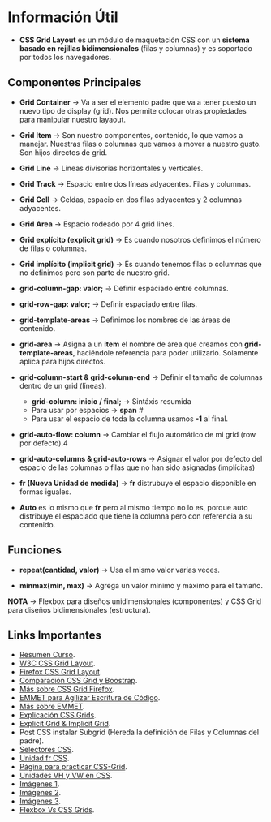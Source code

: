 # Información Útil

* **CSS Grid Layout** es un módulo de maquetación CSS con un **sistema basado en rejillas bidimensionales** (filas y columnas) y es soportado por todos los navegadores.

## Componentes Principales

* **Grid Container** &rarr; Va a ser el elemento padre que va a tener puesto un nuevo tipo de display (grid). Nos permite colocar otras propiedades para manipular nuestro layaout.

* **Grid Item** &rarr; Son nuestro componentes, contenido, lo que vamos a manejar. Nuestras filas o columnas que vamos a mover a nuestro gusto. Son hijos directos de grid.

* **Grid Line** &rarr; Lineas divisorias horizontales y verticales.

* **Grid Track** &rarr; Espacio entre dos líneas adyacentes. Filas y columnas.

* **Grid Cell** &rarr; Celdas, espacio en dos filas adyacentes y 2 columnas adyacentes.

* **Grid Area** &rarr; Espacio rodeado por 4 grid lines.

* **Grid explícito (explicit grid)** &rarr; Es cuando nosotros definimos el número de filas o columnas.

* **Grid implícito (implicit grid)** &rarr; Es cuando tenemos filas o columnas que no definimos pero son parte de nuestro grid.

* **grid-column-gap: valor;** &rarr; Definir espaciado entre columnas.

* **grid-row-gap: valor;** &rarr; Definir espaciado entre filas.

* **grid-template-areas** &rarr; Definimos los nombres de las áreas de contenido.

* **grid-area** &rarr; Asigna a un **item** el nombre de área que creamos con **grid-template-areas**, haciéndole referencia para poder utilizarlo. Solamente aplica para hijos directos.

* **grid-column-start & grid-column-end** &rarr; Definir el tamaño de columnas dentro de un grid (líneas).
	* **grid-column: inicio / final;** &rarr; Sintáxis resumida
	* Para usar por espacios &rarr; **span** #
	* Para usar el espacio de toda la columna usamos **-1** al final.

* **grid-auto-flow: column** &rarr; Cambiar el flujo automático de mi grid (row por defecto).4

* **grid-auto-columns & grid-auto-rows** &rarr; Asignar el valor por defecto del espacio de las columnas o filas que no han sido asignadas (implícitas)

* **fr (Nueva Unidad de medida)** &rarr; **fr** distrubuye el espacio disponible en formas iguales.

* **Auto** es lo mismo que **fr** pero al mismo tiempo no lo es, porque auto distribuye el espaciado que tiene la columna pero con referencia a su contenido.

## Funciones

* **repeat(cantidad, valor)** &rarr; Usa el mismo valor varias veces.

* **minmax(min, max)** &rarr; Agrega un valor mínimo y máximo para el tamaño.

**NOTA** &rarr; Flexbox para diseños unidimensionales (componentes) y CSS Grid para diseños bidimensionales (estructura).

## Links Importantes

* [Resumen Curso](https://github.com/yomar-dev/css-grid "Resumen Curso").
* [W3C CSS Grid Layout](https://www.w3.org/TR/css-grid-1/ "W3C CSS Grid Layout").
* [Firefox CSS Grid Layout](https://developer.mozilla.org/es/docs/Web/CSS/CSS_Grid_Layout "Firefox CSS Grid Layout").
* [Comparación CSS Grid y Boostrap](https://platzi.com/tutoriales/1229-css-grid-layout/2071-por-que-css-grid-es-mejor-que-bootstrap-para-crear-disenos/ "Comparación CSS Grid y Boostrap").
* [Más sobre CSS Grid Firefox](https://mozilladevelopers.github.io/playground/css-grid/ "Más sobre CSS Grid Firefox").
* [EMMET para Agilizar Escritura de Código](https://docs.emmet.io/cheat-sheet/ "EMMET para Agilizar Escritura de Código").
* [Más sobre EMMET](https://code.visualstudio.com/docs/editor/emmet "Más sobre EMMET").
* [Explicación CSS Grids](https://css-tricks.com/snippets/css/complete-guide-grid/ "Explicación CSS Grids").
* [Explicit Grid & Implicit Grid](https://www.quackit.com/css/grid/tutorial/explicit_vs_implicit_grid.cfm "Explicit Grid & Implicit Grid").
* Post CSS instalar Subgrid (Hereda la definición de Filas y Columnas del padre).
* [Selectores CSS](https://dazzet.co/simbolos-css-en-hojas-estilo-html/ "Selectores CSS").
* [Unidad fr CSS](https://css-tricks.com/introduction-fr-css-unit/ "Unidad fr CSS").
* [Página para practicar CSS-Grid](http://cssgridgarden.com/#es "Página para practicar CSS-Grid").
* [Unidades VH y VW en CSS](https://devcode.la/tutoriales/unidades-vh-vw-css/ "Unidades VH y VW en CSS").
* [Imágenes 1](https://pixabay.com/ "Imágenes 1").
* [Imágenes 2](https://www.pexels.com/ "Imágenes 2").
* [Imágenes 3](https://pikwizard.com/ "Imágenes 3").
* [Flexbox Vs CSS Grids](https://platzi.com/blog/flexbox-vs-css-grid-cual-es-la-diferencia/ "Flexbox Vs CSS Grids").